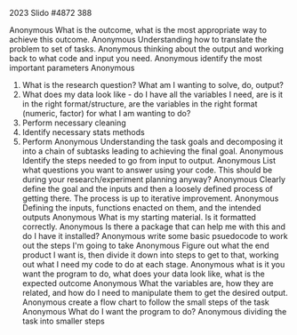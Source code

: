 2023 Slido #4872 388

Anonymous
What is the outcome, what is the most appropriate way to achieve this outcome.
Anonymous
Understanding how to translate the problem to set of tasks.
Anonymous
thinking about the output and working back to what code and input you need. 
Anonymous
identify the most important parameters 
Anonymous
1. What is the research question? What am I wanting to solve, do, output?
2. What does my data look like - do I have all the variables I need, are is it in the right format/structure, are the variables in the right format (numeric, factor) for what I am wanting to do?
3. Perform necessary cleaning
4. Identify necessary stats methods
5. Perform
Anonymous
Understanding the task goals and decomposing it into a chain of subtasks leading to achieving the final goal.
Anonymous
Identify the steps needed to go from input to output.
Anonymous
List what questions you want to answer using your code. This should be during your research/experiment planning anyway?
Anonymous
Clearly define the goal and the inputs and then a loosely defined process of getting there. The process is up to iterative improvement.
Anonymous
Defining the inputs, functions enacted on them, and the intended outputs
Anonymous
What is my starting material. Is it formatted correctly.
Anonymous
Is there a package that can help me with this and do I have it installed?
Anonymous
write some basic psuedocode to work out the steps I'm going to take
Anonymous
Figure out what the end product I want is, then divide it down into steps to get to that, working out what I need my code to do at each stage. 
Anonymous
what is it you want the program to do, what does your data look like, what is the expected outcome
Anonymous
What the variables are, how they are related, and how do I need to manipulate them to get the desired output. 
Anonymous
create a flow chart to follow the small steps of the task
Anonymous
What do I want the program to do?
Anonymous
dividing the task into smaller steps 
